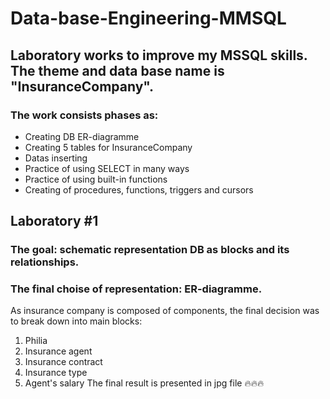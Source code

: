 # Data-base-Engineering-MMSQL
## Laboratory works to improve my MSSQL skills. The theme and data base name is "InsuranceCompany". 
### The work consists phases as:
  - Creating DB ER-diagramme  
  - Creating 5 tables for InsuranceCompany
  - Datas inserting  
  - Practice of using SELECT in many ways
  - Practice of using built-in functions
  - Creating of procedures, functions, triggers and cursors

## Laboratory #1
### The goal: schematic representation DB as blocks and its relationships.
### The final choise of representation: ER-diagramme.
As insurance company is composed of components, the final decision was to break down into main blocks:
  1) Philia
  2) Insurance agent
  3) Insurance contract
  4) Insurance type
  5) Agent's salary
The final result is presented in jpg file :fire::fire::fire:
